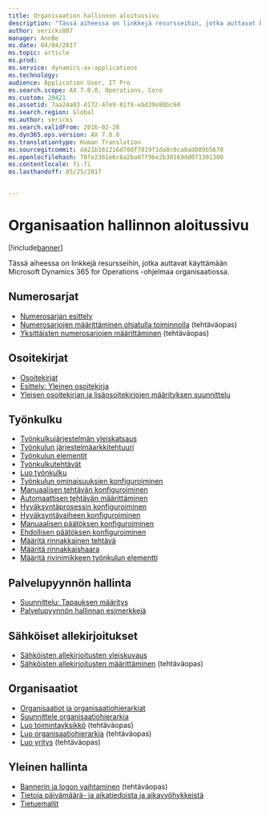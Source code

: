 ```yaml
---
title: Organisaation hallinnon aloitussivu
description: "Tässä aiheessa on linkkejä resursseihin, jotka auttavat käyttämään Microsoft Dynamics 365 for Operations -ohjelmaa organisaatiossa."
author: sericks007
manager: AnnBe
ms.date: 04/04/2017
ms.topic: article
ms.prod: 
ms.service: dynamics-ax-applications
ms.technology: 
audience: Application User, IT Pro
ms.search.scope: AX 7.0.0, Operations, Core
ms.custom: 20421
ms.assetid: 7aa24a03-d172-47e9-81f8-ebd39e80bc60
ms.search.region: Global
ms.author: sericks
ms.search.validFrom: 2016-02-28
ms.dyn365.ops.version: AX 7.0.0
ms.translationtype: Human Translation
ms.sourcegitcommit: d421b161216d700f7819f1da8c0ca8ad089b5670
ms.openlocfilehash: 70fe2361e6c6a2ba07f9be2b30169dd071301300
ms.contentlocale: fi-fi
ms.lasthandoff: 05/25/2017


---
```


# <a name="organization-administration-home-page"></a>Organisaation hallinnon aloitussivu

[!include[banner](../includes/banner.md)]


Tässä aiheessa on linkkejä resursseihin, jotka auttavat käyttämään Microsoft Dynamics 365 for Operations -ohjelmaa organisaatiossa.

<a name="number-sequences"></a>Numerosarjat
----------------

-   [Numerosarjan esittely](number-sequence-overview.md)
-   [Numerosarjojen määrittäminen ohjatulla toiminnolla](http://ax.help.dynamics.com/en/wiki/set-up-number-sequences-by-using-a-wizard/) (tehtäväopas)
-   [Yksittäisten numerosarjojen määrittäminen](http://ax.help.dynamics.com/en/wiki/set-up-number-sequences-on-an-individual-basis/) (tehtäväopas)

## <a name="address-books"></a>Osoitekirjat
-   [Osoitekirjat](qa-address-books.md)
-   [Esittely: Yleinen osoitekirja](overview-global-address-book.md)
-   [Yleisen osoitekirjan ja lisäosoitekirjojen määrityksen suunnittelu](plan-configuration-global-address-book-additional-address-books.md)

## <a name="workflow"></a>Työnkulku
-   [Työnkulkujärjestelmän yleiskatsaus](overview-workflow-system.md)
-   [Työnkulun järjestelmäarkkitehtuuri](workflow-system-architecture.md)
-   [Työnkulun elementit](workflow-elements.md)
-   [Työnkulkutehtävät](workflow-actions.md)
-   [Luo työnkulku](create-workflow.md)
-   [Työnkulun ominaisuuksien konfiguroiminen](configure-workflow-properties.md)
-   [Manuaalisen tehtävän konfiguroiminen](configure-manual-task-workflow.md)
-   [Automaattisen tehtävän määrittäminen](configure-automated-task-workflow.md)
-   [Hyväksyntäprosessin konfiguroiminen](configure-approval-process-workflow.md)
-   [Hyväksyntävaiheen konfiguroiminen](configure-approval-step-workflow.md)
-   [Manuaalisen päätöksen konfiguroiminen](configure-manual-decision-workflow.md)
-   [Ehdollisen päätöksen konfiguroiminen](configure-conditional-decision-workflow.md)
-   [Määritä rinnakkainen tehtävä](configure-parallel-activity-workflow.md)
-   [Määritä rinnakkaishaara](configure-parallel-branch-workflow.md)
-   [Määritä rivinimikkeen työnkulun elementti](configure-line-item-workflow.md)

## <a name="case-management"></a>Palvelupyynnön hallinta
-   [Suunnittelu: Tapauksen määritys](plan-case-management.md)
-   [Palvelupyynnön hallinnan esimerkkejä](cases.md)

## <a name="electronic-signatures"></a>Sähköiset allekirjoitukset
-   [Sähköisten allekirjoitusten yleiskuvaus](electronic-signature-overview.md)
-   [Sähköisten allekirjoitusten määrittäminen](http://ax.help.dynamics.com/en/wiki/set-up-electronic-signatures/) (tehtäväopas)

## <a name="organizations"></a>Organisaatiot
-   [Organisaatiot ja organisaatiohierarkiat](organizations-organizational-hierarchies.md)
-   [Suunnittele organisaatiohierarkia](plan-organizational-hierarchy.md)
-   [Luo toimintayksikkö](http://ax.help.dynamics.com/en/wiki/create-an-operating-unit/) (tehtäväopas)
-   [Luo organisaatiohierarkia](http://ax.help.dynamics.com/en/wiki/create-an-organization-hierarchy/) (tehtäväopas)
-   [Luo yritys](http://ax.help.dynamics.com/en/wiki/create-a-legal-entity/) (tehtäväopas)

## <a name="general-administration"></a>Yleinen hallinta
-   [Bannerin ja logon vaihtaminen](http://ax.help.dynamics.com/en/wiki/change-the-banner-or-logo/) (tehtäväopas)
-   [Tietoja päivämäärä- ja aikatiedoista ja aikavyöhykkeistä](date-time-zones.md)
-   [Tietuemallit](record-templates.md)







